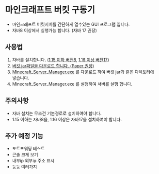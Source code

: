 # 마인크래프트 버킷 구동기
* 마인크래프트 버킷서버를 간단하게 열수있는 GUI 프로그램 입니다.
* 자바8 이상에서 실행가능 합니다. (자바 17 권장)
## 사용법
1. 자바를 설치합니다. ([1.15 이하 버전8](https://www.java.com/ko/download/), [1.16 이상 버전17](https://www.oracle.com/kr/java/technologies/downloads/#jdk17))
2. [버킷 jar파일을 다운로드 합니다. (Paper 권장)](https://papermc.io/downloads)
3. [Minecraft_Server_Manager.exe](https://github.com/Lseoksee/Minecraft_Server_Manager/releases) 를 다운로드 하여 버킷 jar과 같은 디렉토리에 넣습니다.
4. Minecraft_Server_Manager.exe 를 실행하여 서버를 실행 합니다.
## 주의사항
* 자바 설치는 무조건 기본경로로 설치하여야 합니다.
* 1.15 이하는 자바8을, 1.16 이상은 자바17을 설치하여야 합니다.
## 추가 예정 기능
* 포트포워딩 테스트
* 콘솔 크게 보기
* 내부ip 외부ip 주소 표시
* 등등 여러가지

